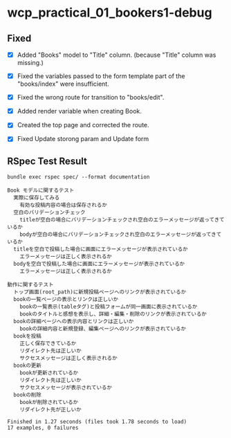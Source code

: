 # wcp_practical_01_bookers1-debug

## Fixed

- [x] Added "Books" model to "Title" column.
      (because "Title" column was missing.)

- [x] Fixed the variables passed to the form template part of the "books/index" were insufficient.

- [x] Fixed the wrong route for transition to "books/edit".

- [x] Added render variable when creating Book.

- [x] Created the top page and corrected the route.

- [x] Fixed Update storong param and Update form

## RSpec Test Result

```
bundle exec rspec spec/ --format documentation

Book モデルに関するテスト
  実際に保存してみる
    有効な投稿内容の場合は保存されるか
  空白のバリデーションチェック
    titleが空白の場合にバリデーションチェックされ空白のエラーメッセージが返ってきているか
    bodyが空白の場合にバリデーションチェックされ空白のエラーメッセージが返ってきているか
  titleを空白で投稿した場合に画面にエラーメッセージが表示されているか
    エラーメッセージは正しく表示されるか
  bodyを空白で投稿した場合に画面にエラーメッセージが表示されているか
    エラーメッセージは正しく表示されるか

動作に関するテスト
  トップ画面(root_path)に新規投稿ページへのリンクが表示されているか
  bookの一覧ページの表示とリンクは正しいか
    bookの一覧表示(tableタグ)と投稿フォームが同一画面に表示されているか
    bookのタイトルと感想を表示し、詳細・編集・削除のリンクが表示されているか
  bookの詳細ページへの表示内容とリンクは正しいか
    bookの詳細内容と新規登録、編集ページへのリンクが表示されているか
  bookを投稿
    正しく保存できているか
    リダイレクト先は正しいか
    サクセスメッセージは正しく表示されるか
  bookの更新
    bookが更新されているか
    リダイレクト先は正しいか
    サクセスメッセージが表示されているか
  bookの削除
    bookが削除されているか
    リダイレクト先が正しいか

Finished in 1.27 seconds (files took 1.78 seconds to load)
17 examples, 0 failures
```

